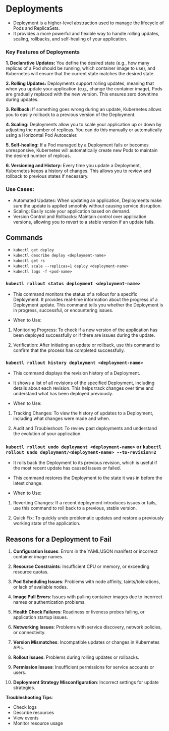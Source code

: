 # Deployments
- Deployment is a higher-level abstraction used to manage the lifecycle of Pods and ReplicaSets. 
- It provides a more powerful and flexible way to handle rolling updates, scaling, rollbacks, and self-healing of your application.

### Key Features of Deployments

**1. Declarative Updates:** You define the desired state (e.g., how many replicas of a Pod should be running, which container image to use), and Kubernetes will ensure that the current state matches the desired state.

**2. Rolling Updates:** Deployments support rolling updates, meaning that when you update your application (e.g., change the container image), Pods are gradually replaced with the new version. This ensures zero downtime during updates.

**3. Rollback:** If something goes wrong during an update, Kubernetes allows you to easily rollback to a previous version of the Deployment.

**4. Scaling:** Deployments allow you to scale your application up or down by adjusting the number of replicas. You can do this manually or automatically using a Horizontal Pod Autoscaler.

**5. Self-healing:** If a Pod managed by a Deployment fails or becomes unresponsive, Kubernetes will automatically create new Pods to maintain the desired number of replicas.

**6. Versioning and History:** Every time you update a Deployment, Kubernetes keeps a history of changes. This allows you to review and rollback to previous states if necessary.

### Use Cases:
- Automated Updates: When updating an application, Deployments make sure the update is applied smoothly without causing service disruption.
- Scaling: Easily scale your application based on demand.
- Version Control and Rollbacks: Maintain control over application versions, allowing you to revert to a stable version if an update fails.

## Commands

- `kubectl get deploy`
- `kubectl describe deploy <deployment-name>`
- `kubectl get rs`
- `kubectl scale --replicas=1 deploy <deployment-name>`
- `kubectl logs -f <pod-name>`
  
### `kubectl rollout status deployment <deployment-name>` 

- This command monitors the status of a rollout for a specific Deployment. It provides real-time information about the progress of a Deployment update. This command tells you whether the Deployment is in progress, successful, or encountering issues.
  
- When to Use:

1. Monitoring Progress: To check if a new version of the application has been deployed successfully or if there are issues during the update.
   
2. Verification: After initiating an update or rollback, use this command to confirm that the process has completed successfully.

  
### `kubectl rollout history deployment <deployment-name>`

- This command displays the revision history of a Deployment.
- It shows a list of all revisions of the specified Deployment, including details about each revision. This helps track changes over time and understand what has been deployed previously.
  
- When to Use:

1. Tracking Changes: To view the history of updates to a Deployment, including what changes were made and when.
  
2. Audit and Troubleshoot: To review past deployments and understand the evolution of your application.
   
### `kubectl rollout undo deployment <deployment-name>` or `kubectl rollout undo deployment/<deployment-name> --to-revision=2`

- It rolls back the Deployment to its previous revision, which is useful if the most recent update has caused issues or failed.
- This command restores the Deployment to the state it was in before the latest change.

- When to Use:

1. Reverting Changes: If a recent deployment introduces issues or fails, use this command to roll back to a previous, stable version.

2. Quick Fix: To quickly undo problematic updates and restore a previously working state of the application.


## Reasons for a Deployment to Fail

1. **Configuration Issues**: Errors in the YAML/JSON manifest or incorrect container image names.

2. **Resource Constraints**: Insufficient CPU or memory, or exceeding resource quotas.

3. **Pod Scheduling Issues**: Problems with node affinity, taints/tolerations, or lack of available nodes.

4. **Image Pull Errors**: Issues with pulling container images due to incorrect names or authentication problems.

5. **Health Check Failures**: Readiness or liveness probes failing, or application startup issues.

6. **Networking Issues**: Problems with service discovery, network policies, or connectivity.

7. **Version Mismatches**: Incompatible updates or changes in Kubernetes APIs.

8. **Rollout Issues**: Problems during rolling updates or rollbacks.

9. **Permission Issues**: Insufficient permissions for service accounts or users.

10. **Deployment Strategy Misconfiguration**: Incorrect settings for update strategies.

**Troubleshooting Tips**:
- Check logs
- Describe resources
- View events
- Monitor resource usage
